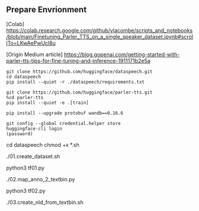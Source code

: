 ## Prepare Envrionment

[Colab] https://colab.research.google.com/github/ylacombe/scripts_and_notebooks/blob/main/Finetuning_Parler_TTS_on_a_single_speaker_dataset.ipynb#scrollTo=LKwAePwUcl8u

[Origin Medium article] https://blog.gopenai.com/getting-started-with-parler-tts-tips-for-fine-tuning-and-inference-1911171b2e5a

```
git clone https://github.com/huggingface/dataspeech.git
cd dataspeech
pip install --quiet -r ./dataspeech/requirements.txt

git clone https://github.com/huggingface/parler-tts.git
%cd parler-tts
pip install --quiet -e .[train]

pip install --upgrade protobuf wandb==0.16.6

git config --global credential.helper store
huggingface-cli login
(password)
```

cd dataspeech
chmod +x *.sh

./01.create_dataset.sh

python3 tf01.py

./02.map_anno_2_textbin.py

python3 tf02.py

./03.create_nld_from_textbin.sh